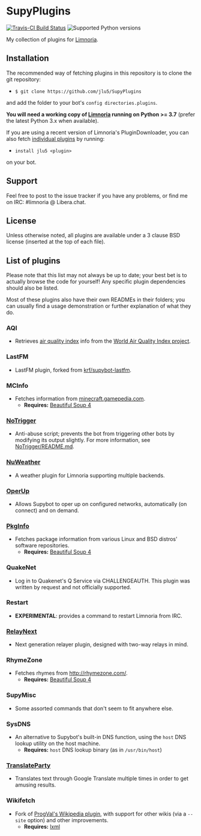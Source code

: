 # SupyPlugins

[![Travis-CI Build Status](https://travis-ci.org/jlu5/SupyPlugins.svg?branch=master)](https://travis-ci.org/jlu5/SupyPlugins)
![Supported Python versions](https://img.shields.io/badge/python-3.7%20and%20later-blue.svg)

My collection of plugins for [Limnoria](https://github.com/ProgVal/Limnoria).

## Installation
The recommended way of fetching plugins in this repository is to clone the git repository:

* `$ git clone https://github.com/jlu5/SupyPlugins`

and add the folder to your bot's `config directories.plugins`.

**You will need a working copy of [Limnoria](https://github.com/ProgVal/Limnoria) running on Python >= 3.7** (prefer the latest Python 3.x when available).

If you are using a recent version of Limnoria's PluginDownloader, you can also fetch [individual plugins](#list-of-plugins) by running:

* `install jlu5 <plugin>`

on your bot.

## Support
Feel free to post to the issue tracker if you have any problems, or find me on IRC: #limnoria @ Libera.chat.

## License
Unless otherwise noted, all plugins are available under a 3 clause BSD license (inserted at the top of each file).

## List of plugins
Please note that this list may not always be up to date; your best bet is to actually browse the code for yourself! Any specific plugin dependencies should also be listed.

Most of these plugins also have their own READMEs in their folders; you can usually find a usage demonstration or further explanation of what they do.

### AQI
- Retrieves [air quality index](https://en.wikipedia.org/wiki/Air_quality_index) info from the [World Air Quality Index project](https://aqicn.org).

### LastFM
- LastFM plugin, forked from [krf/supybot-lastfm](https://github.com/krf/supybot-lastfm).

### MCInfo
- Fetches information from [minecraft.gamepedia.com](https://minecraft.gamepedia.com/).
   - **Requires:** [Beautiful Soup 4](http://www.crummy.com/software/BeautifulSoup/bs4/doc/)

### [NoTrigger](NoTrigger/README.md)
- Anti-abuse script; prevents the bot from triggering other bots by modifying its output slightly. For more information, see [NoTrigger/README.md](NoTrigger/README.md).

### [NuWeather](NuWeather/README.md)
- A weather plugin for Limnoria supporting multiple backends.

### [OperUp](OperUp/README.md)
- Allows Supybot to oper up on configured networks, automatically (on connect) and on demand.

### [PkgInfo](PkgInfo/README.md)
- Fetches package information from various Linux and BSD distros' software repositories.
   - **Requires:** [Beautiful Soup 4](http://www.crummy.com/software/BeautifulSoup/bs4/doc/)

### QuakeNet
- Log in to Quakenet's Q Service via CHALLENGEAUTH. This plugin was written by request and not officially supported.

### Restart
- **EXPERIMENTAL**: provides a command to restart Limnoria from IRC.

### [RelayNext](RelayNext/README.md)
- Next generation relayer plugin, designed with two-way relays in mind.

### RhymeZone
- Fetches rhymes from http://rhymezone.com/.
   - **Requires:** [Beautiful Soup 4](http://www.crummy.com/software/BeautifulSoup/bs4/doc/)

### SupyMisc
- Some assorted commands that don't seem to fit anywhere else.

### SysDNS
- An alternative to Supybot's built-in DNS function, using the `host` DNS lookup utility on the host machine.
    * **Requires:** `host` DNS lookup binary (as in `/usr/bin/host`)

### [TranslateParty](TranslateParty/README.md)
- Translates text through Google Translate multiple times in order to get amusing results.

### Wikifetch
- Fork of [ProgVal's Wikipedia plugin](https://github.com/ProgVal/Supybot-plugins), with support for other wikis (via a `--site` option) and other improvements.
   - **Requires:** [lxml](https://lxml.de/installation.html)
